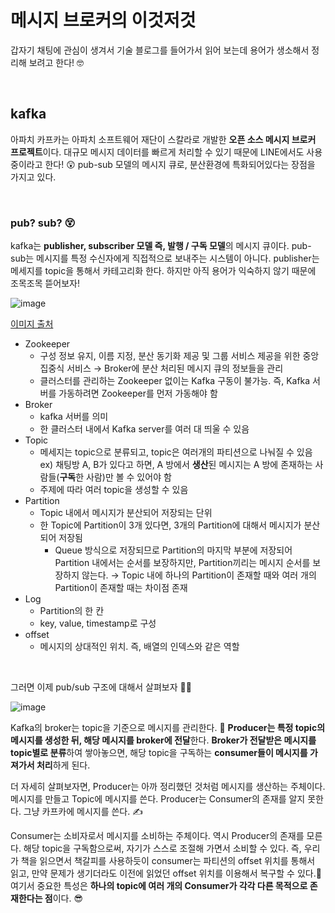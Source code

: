 # 메시지 브로커의 이것저것

갑자기 채팅에 관심이 생겨서 기술 블로그를 들어가서 읽어 보는데 용어가 생소해서 정리해 보려고 한다! 🤓

<br>

## kafka

아파치 카프카는 아파치 소프트웨어 재단이 스칼라로 개발한 **오픈 소스 메시지 브로커 프로젝트**이다. 대규모 메시지 데이터를 빠르게 처리할 수 있기 때문에 LINE에서도 사용 중이라고 한다! 😲 pub-sub 모델의 메시지 큐로, 분산환경에 특화되어있다는 장점을 가지고 있다.

<br>

### pub? sub? 😵

kafka는 **publisher, subscriber 모델 즉, 발행 / 구독 모델**의 메시지 큐이다. pub-sub는 메시지를 특정 수신자에게 직접적으로 보내주는 시스템이 아니다. publisher는 메세지를 topic을 통해서 카테고리화 한다. 하지만 아직 용어가 익숙하지 않기 때문에 조목조목 뜯어보자!

![image](https://user-images.githubusercontent.com/62419307/102895113-7c442500-44a7-11eb-9026-5ebae7ee07d2.png)

[이미지 출처](https://victorydntmd.tistory.com/344?category=798367)

+ Zookeeper
  + 구성 정보 유지, 이름 지정, 분산 동기화 제공 및 그룹 서비스 제공을 위한 중앙 집중식 서비스
    → Broker에 분산 처리된 메시지 큐의 정보들을 관리
  + 클러스터를 관리하는 Zookeeper 없이는 Kafka 구동이 불가능. 즉, Kafka 서버를 가동하려면 Zookeeper를 먼저 가동해야 함
+ Broker
  + kafka 서버를 의미
  + 한 클러스터 내에서 Kafka server를 여러 대 띄울 수 있음
+ Topic
  + 메세지는 topic으로 분류되고, topic은 여러개의 파티션으로 나눠질 수 있음
    ex) 채팅방 A, B가 있다고 하면, A 방에서 **생산**된 메시지는 A 방에 존재하는 사람들(**구독**한 사람)만 볼 수 있어야 함
  + 주제에 따라 여러 topic을 생성할 수 있음
+ Partition
  + Topic 내에서 메시지가 분산되어 저장되는 단위
  + 한 Topic에 Partition이 3개 있다면, 3개의 Partition에 대해서 메시지가 분산되어 저장됨
    + Queue 방식으로 저장되므로 Partition의 마지막 부분에 저장되어 Partition 내에서는 순서를 보장하지만, Partition끼리는 메시지 순서를 보장하지 않는다.
      → Topic 내에 하나의 Partition이 존재할 때와 여러 개의 Partition이 존재할 때는 차이점 존재
+ Log
  + Partition의 한 칸
  + key, value, timestamp로 구성
+ offset
  + 메시지의 상대적인 위치. 즉, 배열의 인덱스와 같은 역할

<br>

그러면 이제 pub/sub 구조에 대해서 살펴보자 🙋‍♀️

![image](https://user-images.githubusercontent.com/62419307/102896243-68012780-44a9-11eb-90b5-e327374a725d.png)

Kafka의 broker는 topic을 기준으로 메시지를 관리한다. 💌 **Producer는 특정 topic의 메시지를 생성한 뒤, 해당 메시지를 broker에 전달**한다. **Broker가 전달받은 메시지를 topic별로 분류**하여 쌓아놓으면, 해당 topic을 구독하는 **consumer들이 메시지를 가져가서 처리**하게 된다.

더 자세히 살펴보자면, Producer는 아까 정리했던 것처럼 메시지를 생산하는 주체이다. 메시지를 만들고 Topic에 메시지를 쓴다. Producer는 Consumer의 존재를 알지 못한다. 그냥 카프카에 메시지를 쓴다. ✍

Consumer는 소비자로서 메시지를 소비하는 주체이다. 역시 Producer의 존재를 모른다. 해당 topic을 구독함으로써, 자기가 스스로 조절해 가면서 소비할 수 있다. 즉, 우리가 책을 읽으면서 책갈피를 사용하듯이 consumer는 파티션의 offset 위치를 통해서 읽고, 만약 문제가 생기더라도 이전에 읽었던 offset 위치를 이용해서 복구할 수 있다.📑 여기서 중요한 특성은 **하나의 topic에 여러 개의 Consumer가 각각 다른 목적으로 존재한다는 점**이다. 😎

